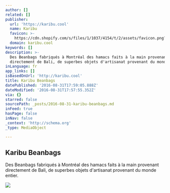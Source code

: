 ```yaml
---
author: []
related: []
publisher:
  url: 'https://karibu.cool'
  name: Karibu
  favicon: >-
    https://cdn.shopify.com/s/files/1/1037/4154/t/2/assets/favicon.png?11135703115575733356
  domain: karibu.cool
keywords: []
description: >-
  Des Beanbags fabriqués à Montréal des hamacs faits à la main provenant
  directement de Bali, de superbes objets d'artisanat provenant du monde entier.
inLanguage: fr
app_links: []
isBasedOnUrl: 'http://karibu.cool'
title: Karibu Beanbags
datePublished: '2016-08-31T17:59:05.888Z'
dateModified: '2016-08-31T17:57:55.352Z'
via: {}
starred: false
sourcePath: _posts/2016-08-31-karibu-beanbags.md
inFeed: true
hasPage: false
inNav: false
_context: 'http://schema.org'
_type: MediaObject

---
```

<article style=""><h1>Karibu Beanbags</h1><p>Des Beanbags fabriqués à Montréal des hamacs faits à la main provenant directement de Bali, de superbes objets d'artisanat provenant du monde entier.</p><img src="http://cdn.shopify.com/s/files/1/1037/4154/t/2/assets/logo.png?11135703115575733356" /></article>